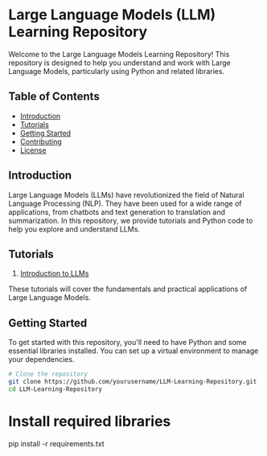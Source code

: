 # Large Language Models (LLM) Learning Repository

Welcome to the Large Language Models Learning Repository! This repository is designed to help you understand and work with Large Language Models, particularly using Python and related libraries.

## Table of Contents
- [Introduction](#introduction)
- [Tutorials](#tutorials)
- [Getting Started](#getting-started)
- [Contributing](#contributing)
- [License](#license)

## Introduction

Large Language Models (LLMs) have revolutionized the field of Natural Language Processing (NLP). They have been used for a wide range of applications, from chatbots and text generation to translation and summarization. In this repository, we provide tutorials and Python code to help you explore and understand LLMs.

## Tutorials

1. [Introduction to LLMs](tutorials/01-intro-to-llms.md)


These tutorials will cover the fundamentals and practical applications of Large Language Models.

## Getting Started

To get started with this repository, you'll need to have Python and some essential libraries installed. You can set up a virtual environment to manage your dependencies.

```bash
# Clone the repository
git clone https://github.com/yourusername/LLM-Learning-Repository.git
cd LLM-Learning-Repository
```

# Install required libraries
pip install -r requirements.txt
